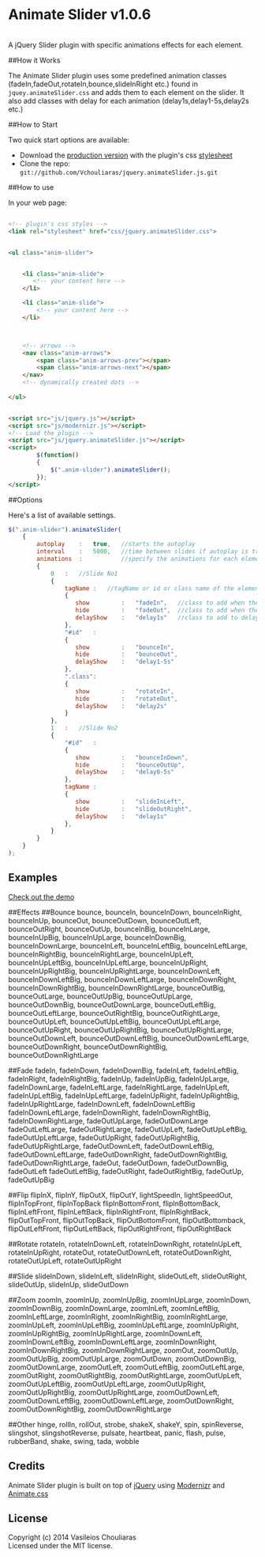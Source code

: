 # Animate Slider   v1.0.6
<br/>
A jQuery Slider plugin with specific animations effects for each element.


##How it Works 

The Animate Slider plugin uses some predefined animation classes (fadeIn,fadeOut,rotateIn,bounce,slideInRight etc.) found in ``jquey.animateSlider.css`` and adds them to each element on the slider. It also add classes with delay for each animation (delay1s,delay1-5s,delay2s etc.)

##How to Start

Two quick start options are available:

* Download the [production version][min] with the plugin's css [stylesheet][css]
* Clone the repo: `git://github.com/Vchouliaras/jquery.animateSlider.js.git`
 
[min]: https://raw.github.com/vchouliaras/jquery.animateSlider.js/master/dist/jquery.animateSlider.min.js
[css]: https://raw.github.com/vchouliaras/jquery.animateSlider.js/master/assets/jquery.animateSlider.css


##How to use

In your web page:

```html

<!-- plugin's css styles -->
<link rel="stylesheet" href="css/jquery.animateSlider.css">


<ul class="anim-slider">


	<li class="anim-slide">
	   <!-- your content here -->
	</li>

	<li class="anim-slide">
	    <!-- your content here -->
	</li>



	<!-- arrows -->
	<nav class="anim-arrows">
		<span class="anim-arrows-prev"></span>
		<span class="anim-arrows-next"></span>
	</nav>
	<!-- dynamically created dots -->
		
</ul>


<script src="js/jquery.js"></script>
<script src="js/modernizr.js"></script>
<!-- Load the plugin -->
<script src="js/jquery.animateSlider.js"></script>
<script>
        $(function()
        {
            $(".anim-slider").animateSlider();
        });
</script>
```
##Options

Here's a list of available settings.

```javascript
$(".anim-slider").animateSlider(
    {
	    autoplay    :   true,   //starts the autoplay 
	    interval    :   5000,   //time between slides if autoplay is true
	    animations  :           //specify the animations for each element of the slide
	    {
	        0   :   //Slide No1
	        {
	            tagName :   //tagName or id or class name of the element  
	            {
	               show         :   "fadeIn",   //class to add when the element appears
	               hide         :   "fadeOut",  //class to add when the element disappears
	               delayShow    :   "delay1s"   //class to add to delay show effect
	            },
	            "#id"   :
	            {
	               show         :   "bounceIn",
	               hide         :   "bounceOut",
	               delayShow    :   "delay1-5s"
	            },
	            ".class":
	            {
	               show         :   "rotateIn",
	               hide         :   "rotateOut",
	               delayShow    :   "delay2s" 
	            }
	        },
	        1   :   //Slide No2
	        {
	            "#id"   :
	            {
	               show         :   "bounceInDown",
	               hide         :   "bounceOutUp",
	               delayShow    :   "delay0-5s"
	            },
	            tagName :
	            {
	               show         :   "slideInLeft",
	               hide         :   "slideOutRight",
	               delayShow    :   "delay1s"
	            },
	        }
	    }     
	}
);
```

## Examples

[Check out the demo](http://shane-heyns.github.io/jquery.animateSlider.js)

##Effects
##Bounce
bounce,  bounceIn,  bounceInDown,  bounceInRight,  bounceInUp,  bounceOut,  bounceOutDown,  bounceOutLeft,  bounceOutRight,  bounceOutUp,  bounceInBig,  bounceInLarge,  bounceInUpBig,  bounceInUpLarge,  bounceInDownBig,  bounceInDownLarge,  bounceInLeft,  bounceInLeftBig,  bounceInLeftLarge,  bounceInRightBig,  bounceInRightLarge,  bounceInUpLeft,  bounceInUpLeftBig,  bounceInUpLeftLarge,  bounceInUpRight,  bounceInUpRightBig,  bounceInUpRightLarge,  bounceInDownLeft,  bounceInDownLeftBig,  bounceInDownLeftLarge,  bounceInDownRight,  bounceInDownRightBig,  bounceInDownRightLarge,  bounceOutBig,  bounceOutLarge,  bounceOutUpBig,  bounceOutUpLarge,  bounceOutDownBig,  bounceOutDownLarge,  bounceOutLeftBig,  bounceOutLeftLarge,  bounceOutRightBig,  bounceOutRightLarge,  bounceOutUpLeft,  bounceOutUpLeftBig,  bounceOutUpLeftLarge,  bounceOutUpRight,  bounceOutUpRightBig,  bounceOutUpRightLarge,  bounceOutDownLeft,  bounceOutDownLeftBig,  bounceOutDownLeftLarge,  bounceOutDownRight,  bounceOutDownRightBig,  bounceOutDownRightLarge

##Fade
fadeIn,  fadeInDown,  fadeInDownBig,  fadeInLeft,  fadeInLeftBig,  fadeInRight,  fadeInRightBig,  fadeInUp,  fadeInUpBig,  fadeInUpLarge,  fadeInDownLarge,  fadeInLeftLarge,  fadeInRightLarge,  fadeInUpLeft,  fadeInUpLeftBig,  fadeInUpLeftLarge,  fadeInUpRight,  fadeInUpRightBig,  fadeInUpRightLarge,  fadeInDownLeft,  fadeInDownLeftBig fadeInDownLeftLarge,  fadeInDownRight,  fadeInDownRightBig,  fadeInDownRightLarge,  fadeOutUpLarge,  fadeOutDownLarge fadeOutLeftLarge,  fadeOutRightLarge,  fadeOutUpLeft,  fadeOutUpLeftBig,  fadeOutUpLeftLarge,  fadeOutUpRight,  fadeOutUpRightBig,  fadeOutUpRightLarge,  fadeOutDownLeft,  fadeOutDownLeftBig,  fadeOutDownLeftLarge,  fadeOutDownRight,  fadeOutDownRightBig,  fadeOutDownRightLarge,  fadeOut,  fadeOutDown,  fadeOutDownBig,  fadeOutLeft fadeOutLeftBig,  fadeOutRight,  fadeOutRightBig,  fadeOutUp,  fadeOutUpBig 

##Flip
flipInX,  flipInY,  flipOutX,  flipOutY,  lightSpeedIn,  lightSpeedOut,  flipInTopFront,  flipInTopBack flipInBottomFront,  flipInBottomBack,  flipInLeftFront,  flipInLeftBack,  flipInRightFront,  flipInRightBack,  flipOutTopFront,  flipOutTopBack,  flipOutBottomFront,  flipOutBottomback,  flipOutLeftFront,  flipOutLeftBack,  flipOutRightFront,  flipOutRightBack 

##Rotate
rotateIn,  rotateInDownLeft,  rotateInDownRight,  rotateInUpLeft,  rotateInUpRight,  rotateOut,  rotateOutDownLeft,  rotateOutDownRight,  rotateOutUpLeft,  rotateOutUpRight 

##Slide
slideInDown,  slideInLeft,  slideInRight,  slideOutLeft,  slideOutRight,  slideOutUp,  slideInUp,  slideOutDown 

##Zoom
zoomIn,  zoomInUp,  zoomInUpBig,  zoomInUpLarge,  zoomInDown,  zoomInDownBig,  zoomInDownLarge,  zoomInLeft,  zoomInLeftBig,  zoomInLeftLarge,  zoomInRight,  zoomInRightBig,  zoomInRightLarge,  zoomInUpLeft,  zoomInUpLeftBig,  zoomInUpLeftLarge,  zoomInUpRight,  zoomInUpRightBig,  zoomInUpRightLarge,  zoomInDownLeft,  zoomInDownLeftBig,  zoomInDownLeftLarge,  zoomInDownRight,  zoomInDownRightBig,  zoomInDownRightLarge,  zoomOut,  zoomOutUp,  zoomOutUpBig,  zoomOutUpLarge,  zoomOutDown,  zoomOutDownBig,  zoomOutDownLarge,  zoomOutLeft,  zoomOutLeftBig,  zoomOutLeftLarge,  zoomOutRight,  zoomOutRightBig,  zoomOutRightLarge,  zoomOutUpLeft,  zoomOutUpLeftBig,  zoomOutUpLeftLarge,  zoomOutUpRight,  zoomOutUpRightBig,  zoomOutUpRightLarge,  zoomOutDownLeft,  zoomOutDownLeftBig,  zoomOutDownLeftLarge,  zoomOutDownRight,  zoomOutDownRightBig,  zoomOutDownRightLarge 

##Other
hinge,  rollIn,  rollOut,  strobe,  shakeX,  shakeY,  spin,  spinReverse,  slingshot,  slingshotReverse,  pulsate,  heartbeat,  panic,  flash,  pulse,  rubberBand,  shake,  swing,  tada,  wobble 

## Credits

Animate Slider plugin is built on top of  [jQuery](http://jquery.com)  using [Modernizr](http://www.modernizr.com) and [Animate.css](http://daneden.github.io/animate.css/)


## License
Copyright (c) 2014 Vasileios Chouliaras<br/>
Licensed under the MIT license.
